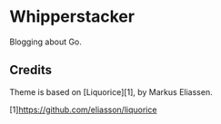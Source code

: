 # Whipperstacker

Blogging about Go.

## Credits

Theme is based on [Liquorice][1], by Markus Eliassen.


[1]https://github.com/eliasson/liquorice
